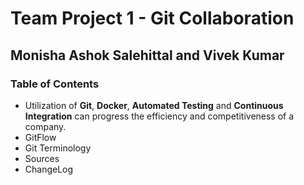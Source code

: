 # Team Project 1 - Git Collaboration
## Monisha Ashok Salehittal and Vivek Kumar
### Table of Contents
* Utilization of **Git**, **Docker**, **Automated Testing** and **Continuous Integration** can progress the efficiency and competitiveness of a company.
* GitFlow
* Git Terminology
* Sources
* ChangeLog
